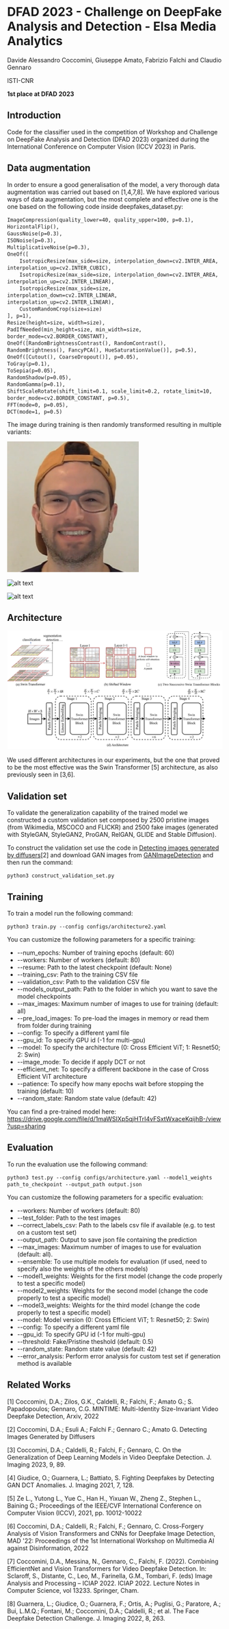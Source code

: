 # DFAD 2023 - Challenge on DeepFake Analysis and Detection - Elsa Media Analytics
Davide Alessandro Coccomini, Giuseppe Amato, Fabrizio Falchi and Claudio Gennaro

ISTI-CNR

**1st place at DFAD 2023**

## Introduction
Code for the classifier used in the competition of Workshop and Challenge on DeepFake Analysis and Detection (DFAD 2023) organized during the International Conference on Computer Vision (ICCV 2023) in Paris. 

## Data augmentation
In order to ensure a good generalisation of the model, a very thorough data augmentation was carried out based on [1,4,7,8]. We have explored various ways of data augmentation, but the most complete and effective one is the one based on the following code inside deepfakes_dataset.py:

```
ImageCompression(quality_lower=40, quality_upper=100, p=0.1),
HorizontalFlip(),
GaussNoise(p=0.3),
ISONoise(p=0.3),
MultiplicativeNoise(p=0.3),
OneOf([
    IsotropicResize(max_side=size, interpolation_down=cv2.INTER_AREA, interpolation_up=cv2.INTER_CUBIC),
    IsotropicResize(max_side=size, interpolation_down=cv2.INTER_AREA, interpolation_up=cv2.INTER_LINEAR),
    IsotropicResize(max_side=size, interpolation_down=cv2.INTER_LINEAR, interpolation_up=cv2.INTER_LINEAR),
    CustomRandomCrop(size=size)
], p=1),
Resize(height=size, width=size),
PadIfNeeded(min_height=size, min_width=size, border_mode=cv2.BORDER_CONSTANT),
OneOf([RandomBrightnessContrast(), RandomContrast(), RandomBrightness(), FancyPCA(), HueSaturationValue()], p=0.5),
OneOf([Cutout(), CoarseDropout()], p=0.05),
ToGray(p=0.1),
ToSepia(p=0.05),
RandomShadow(p=0.05),
RandomGamma(p=0.1),
ShiftScaleRotate(shift_limit=0.1, scale_limit=0.2, rotate_limit=10, border_mode=cv2.BORDER_CONSTANT, p=0.5),
FFT(mode=0, p=0.05),
DCT(mode=1, p=0.5)
```

The image during training is then randomly transformed resulting in multiple variants:

![alt text](images/face.png)


![alt text](images/augmented_images.gif)

![alt text](images/augmented_images.png)

## Architecture
![alt text](images/swin.png)

We used different architectures in our experiments, but the one that proved to be the most effective was the Swin Transformer [5] architecture, as also previously seen in [3,6].


## Validation set
To validate the generalization capability of the trained model we constructed a custom validation set composed by 2500 pristine images (from Wikimedia, MSCOCO and FLICKR) and 2500 fake images (generated with StyleGAN, StyleGAN2, ProGAN, RelGAN, GLIDE and Stable Diffusion).

To construct the validation set use the code in [Detecting images generated by diffusers](https://github.com/davide-coccomini/Detecting-Images-Generated-by-Diffusers)[2] and download GAN images from [GANImageDetection](https://github.com/grip-unina/GANimageDetection) and then run the command:


```
python3 construct_validation_set.py
```

## Training

To train a model run the following command:

```
python3 train.py --config configs/architecture2.yaml
```

You can customize the following parameters for a specific training:
- --num_epochs: Number of training epochs (default: 60)
- --workers: Number of workers (default: 80)
- --resume: Path to the latest checkpoint (default: None)
- --training_csv: Path to the training CSV file
- --validation_csv: Path to the validation CSV file
- --models_output_path: Path to the folder in which you want to save the model checkpoints
- --max_images: Maximum number of images to use for training (default: all)
- --pre_load_images: To pre-load the images in memory or read them from folder during training
- --config: To specify a different yaml file
- --gpu_id: To specify GPU id (-1 for multi-gpu)
- --model: To specify the architecture (0: Cross Efficient ViT; 1: Resnet50; 2: Swin)
- --image_mode: To decide if apply DCT or not
- --efficient_net: To specify a different backbone in the case of Cross Efficient ViT architecture
- --patience: To specify how many epochs wait before stopping the training (default: 10)
- --random_state: Random state value (default: 42)

You can find a pre-trained model here: https://drive.google.com/file/d/1maWSIXp5qjHTrI4vFSxtWxaceKqijhB-/view?usp=sharing

## Evaluation

To run the evaluation use the following command:

```
python3 test.py --config configs/architecture.yaml --model1_weights path_to_checkpoint --output_path output.json 
```

You can customize the following parameters for a specific evaluation:
- --workers: Number of workers (default: 80)
- --test_folder: Path to the test images
- --correct_labels_csv: Path to the labels csv file if available (e.g. to test on a custom test set)
- --output_path: Output to save json file containing the prediction
- --max_images: Maximum number of images to use for evaluation (default: all).
- --ensemble: To use multiple models for evaluation (if used, need to specify also the weights of the others models)
- --model1_weights: Weights for the first model (change the code properly to test a specific model)
- --model2_weights:  Weights for the second model (change the code properly to test a specific model)
- --model3_weights: Weights for the third model (change the code properly to test a specific model)
- --model: Model version (0: Cross Efficient ViT; 1: Resnet50; 2: Swin)
- --config: To specify a different yaml file
- --gpu_id: To specify GPU id (-1 for multi-gpu)
- --threshold: Fake/Pristine theshold (default: 0.5)
- --random_state: Random state value (default: 42)
- --error_analysis: Perform error analysis for custom test set if generation method is available


## Related Works

[1] Coccomini, D.A.; Zilos, G.K., Caldelli, R.; Falchi, F.; Amato G.; S. Papadopoulos; Gennaro, C.G. MINTIME: Multi-Identity Size-Invariant Video Deepfake Detection, Arxiv, 2022

[2] Coccomini, D.A.; Esuli A.; Falchi F.; Gennaro C.; Amato G. Detecting Images Generated by Diffusers

[3] Coccomini, D.A.; Caldelli, R.; Falchi, F.; Gennaro, C. On the Generalization of Deep Learning Models in Video Deepfake Detection. J. Imaging 2023, 9, 89.

[4] Giudice, O.; Guarnera, L.; Battiato, S. Fighting Deepfakes by Detecting GAN DCT Anomalies. J. Imaging 2021, 7, 128.

[5] Ze L., Yutong L., Yue C., Han H., Yixuan W., Zheng Z., Stephen L., Baining G.; Proceedings of the IEEE/CVF International Conference on Computer Vision (ICCV), 2021, pp. 10012-10022

[6] Coccomini, D.A.; Caldelli, R.; Falchi, F.; Gennaro, C. Cross-Forgery Analysis of Vision Transformers and CNNs for Deepfake Image Detection, MAD '22: Proceedings of the 1st International Workshop on Multimedia AI against Disinformation, 2022

[7] Coccomini, D.A., Messina, N., Gennaro, C., Falchi, F. (2022). Combining EfficientNet and Vision Transformers for Video Deepfake Detection. In: Sclaroff, S., Distante, C., Leo, M., Farinella, G.M., Tombari, F. (eds) Image Analysis and Processing – ICIAP 2022. ICIAP 2022. Lecture Notes in Computer Science, vol 13233. Springer, Cham.

[8] Guarnera, L.; Giudice, O.; Guarnera, F.; Ortis, A.; Puglisi, G.; Paratore, A.; Bui, L.M.Q.; Fontani, M.; Coccomini, D.A.; Caldelli, R.; et al. The Face Deepfake Detection Challenge. J. Imaging 2022, 8, 263.
